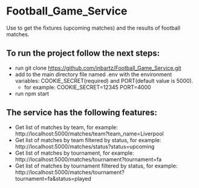 # Football_Game_Service
Use to get the fixtures (upcoming matches) and the results of football matches.

## To run the project follow the next steps:
- run git clone https://github.com/inbartz/Football_Game_Service.git
- add to the main directory file named .env with the environment variables: COOKIE_SECRET(required) and PORT(default value is 5000).
  * for example: 
      COOKIE_SECRET=12345
      PORT=4000   
- run npm start 


## The service has the following features:
- Get list of matches by team, for example: http://localhost:5000/matches/team?team_name=Liverpool
- Get list of matches by team filtered by status, for example: http://localhost:5000/matches/status?status=upcoming
- Get list of matches by tournament, for example: http://localhost:5000/matches/tournament?tournament=fa
- Get list of matches by tournament filtered by status, for example: http://localhost:5000/matches/tournament?tournament=fa&status=played








